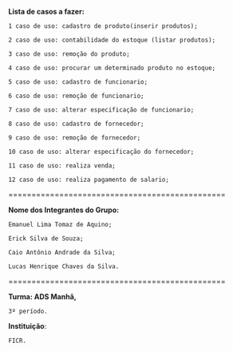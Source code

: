 
**Lista de casos a fazer:**

    1 caso de uso: cadastro de produto(inserir produtos);
    
    2 caso de uso: contabilidade do estoque (listar produtos);
    
    3 caso de uso: remoção do produto;
    
    4 caso de uso: procurar um determinado produto no estoque;
    
    5 caso de uso: cadastro de funcionario;
    
    6 caso de uso: remoção de funcionario;
    
    7 caso de uso: alterar especificação de funcionario;
    
    8 caso de uso: cadastro de fornecedor;
    
    9 caso de uso: remoção de fornecedor;
    
    10 caso de uso: alterar especificação do fornecedor;
    
    11 caso de uso: realiza venda;
    
    12 caso de uso: realiza pagamento de salario;

===============================================

**Nome dos Integrantes do Grupo:**

    Emanuel Lima Tomaz de Aquino;
    
    Erick Silva de Souza;
    
    Caio Antônio Andrade da Silva;
    
    Lucas Henrique Chaves da Silva.

===============================================

**Turma: ADS Manhã,** 

    3º período.

**Instituição**: 

    FICR.

